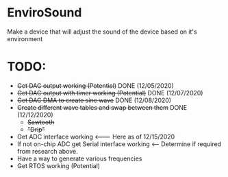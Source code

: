 # EnviroSound
Make a device that will adjust the sound of the device based on it's environment

# TODO:
* ~~Get DAC output working (Potential)~~ DONE (12/05/2020)
* ~~Get DAC output with timer working (Potential)~~ DONE (12/07/2020)
* ~~Get DAC DMA to create sine wave~~ DONE (12/08/2020)
* ~~Create different wave tables and swap between them~~ DONE (12/12/2020)
  * ~~Sawtooth~~
  * ~~"Drip"~~
* Get ADC interface working <--- Here as of 12/15/2020
* If not on-chip ADC get Serial interface working <-- Determine if required from research above.
* Have a way to generate various frequencies
* Get RTOS working (Potential)
